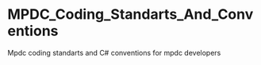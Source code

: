 # MPDC_Coding_Standarts_And_Conventions
Mpdc coding standarts and C# conventions for mpdc developers
